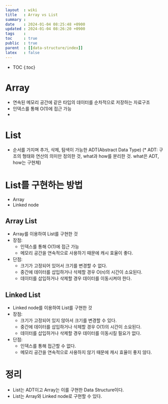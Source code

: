 ```yaml
---
layout  : wiki
title   : Array vs List
summary : 
date    : 2024-01-04 08:25:48 +0900
updated : 2024-01-04 08:26:20 +0900
tags    : 
toc     : true
public  : true
parent  : [[data-structure/index]] 
latex   : false
---
```

* TOC
{:toc}

# Array
- 연속된 메모리 공간에 같은 타입의 데이터를 순차적으로 저장하는 자료구조
- 인덱스를 통해 O(1)에 접근 가능
-

# List
- 순서를 가지며 추가, 삭제, 탐색이 가능한 ADT(Abstract Data Type)
(* ADT: 구조의 형태와 연산의 의미만 정의한 것, what과 how를 분리한 것. what은 ADT, how는 구현체)

# List를 구현하는 방법
- Array
- Linked node

## Array List
- Array를 이용하여 List를 구현한 것
- 장점: 
    - 인덱스를 통해 O(1)에 접근 가능
    - 메모리 공간을 연속적으로 사용하기 때문에 캐시 효율이 좋다.
- 단점:
    - 크기가 고정되어 있어서 크기를 변경할 수 없다.
    - 중간에 데이터를 삽입하거나 삭제할 경우 O(n)의 시간이 소요된다.
    - 데이터를 삽입하거나 삭제할 경우 데이터를 이동시켜야 한다.

## Linked List
- Linked node를 이용하여 List를 구현한 것
- 장점:
    - 크기가 고정되어 있지 않아서 크기를 변경할 수 있다.
    - 중간에 데이터를 삽입하거나 삭제할 경우 O(1)의 시간이 소요된다.
    - 데이터를 삽입하거나 삭제할 경우 데이터를 이동시킬 필요가 없다.
- 단점:
    - 인덱스를 통해 접근할 수 없다.
    - 메모리 공간을 연속적으로 사용하지 않기 때문에 캐시 효율이 좋지 않다.

# 정리
- List는 ADT이고 Array는 이를 구현한 Data Structure이다.
- List는 Array와 Linked node로 구현할 수 있다.
